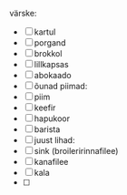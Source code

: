 värske:
- [ ] kartul
- [ ] porgand
- [ ] brokkol
- [ ] lillkapsas
- [ ] abokaado
- [ ] õunad
piimad:
- [ ] piim
- [ ] keefir
- [ ] hapukoor
- [ ] barista
- [ ] juust
lihad:
- [ ] sink (broileririnnafilee)
- [ ] kanafilee
- [ ] kala
- [ ] 